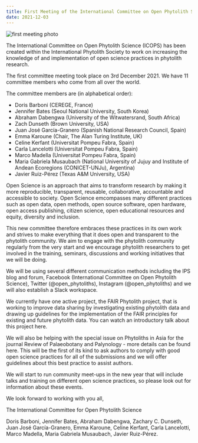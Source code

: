 ```yaml
---
title: First Meeting of the International Committee on Open Phytolith Science
date: 2021-12-03
---
```





<!--more-->

![first meeting photo](meeting1.jpg "Our first ICOPS meeting")

The International Committee on Open Phytolith Science (ICOPS) has been created within the International Phytolith Society to work on increasing the knowledge of and implementation of open science practices in phytolith research. 

The first committee meeting took place on 3rd December 2021. We have 11 committee members who come from all over the world. 

The committee members are (in alphabetical order):
* Doris Barboni (CEREGE, France)
* Jennifer Bates (Seoul National University, South Korea) 
* Abraham Dabengwa (University of the Witwatersrand, South Africa)
* Zach Dunseth (Brown University, USA)
* Juan José García-Granero (Spanish National Research Council, Spain) 
* Emma Karoune (Chair, The Alan Turing Institute, UK)
* Celine Kerfant (Universitat Pompeu Fabra, Spain)
* Carla Lancelotti (Universitat Pompeu Fabra, Spain)
* Marco Madella (Universitat Pompeu Fabra, Spain)
* Maria Gabriela Musaubach (National University of Jujuy and Institute of Andean Ecoregions (CONICET-UNJu), Argentina)
* Javier Ruiz-Pérez (Texas A&M University, USA)

Open Science is an approach that aims to transform research by making it more reproducible, transparent, reusable, collaborative, accountable and accessible to society. Open Science emcompasses many different practices such as open data, open methods, open source software, open hardware, open access publishing, citizen science, open educational resources and equity, diversity and inclusion.

This new committee therefore embraces these practices in its own work and strives to make everything that it does open and transparent to the phytolith community. We aim to engage with the phytolith community regularly from the very start and we encourage phytolith researchers to get involved in the training, seminars, discussions and working initiatives that we will be doing. 

We will be using several different communication methods including the IPS blog and forum, Facebook (International Committee on Open Phytolith Science), Twitter (@open_phytoliths), Instagram (@open_phytoliths) and we will also establish a Slack workspace. 

We currently have one active project, the FAIR Phytolith project, that is working to improve data sharing by investigating existing phytolith data and drawing up guidelines for the implementation of the FAIR principles for existing and future phytolith data. You can watch an introductory talk about this project here. 

We will also be helping with the special issue on Phytoliths in Asia for the journal Review of Palaeobotany and Palynology - more details can be found here. This will be the first of its kind to ask authors to comply with good open science practices for all of the submissions and we will offer guidelines about this best practice to assist authors. 

We will start to run community meet-ups in the new year that will include talks and training on different open science practices, so please look out for information about these events.

We look forward to working with you all,

The International Committee for Open Phytolith Science

Doris Barboni, Jennifer Bates, Abraham Dabengwa, Zachary C. Dunseth, Juan José García-Granero, Emma Karoune, Celine Kerfant, Carla Lancelotti, Marco Madella, Maria Gabriela Musaubach, Javier Ruiz-Pérez.

